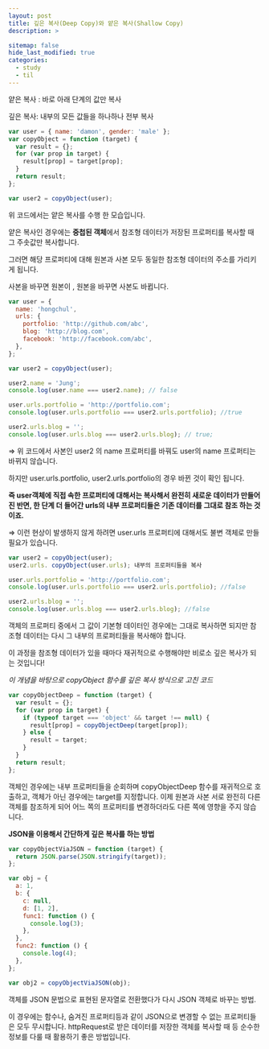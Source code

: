 ```yaml
---
layout: post
title: 깊은 복사(Deep Copy)와 얕은 복사(Shallow Copy)
description: >

sitemap: false
hide_last_modified: true
categories:
  - study
  - til
---
```


얕은 복사 : 바로 아래 단계의 값만 복사

깊은 복사: 내부의 모든 값들을 하나하나 전부 복사

```jsx
var user = { name: 'damon', gender: 'male' };
var copyObject = function (target) {
  var result = {};
  for (var prop in target) {
    result[prop] = target[prop];
  }
  return result;
};

var user2 = copyObject(user);
```

위 코드에서는 얕은 복사를 수행 한 모습입니다.

얕은 복사인 경우에는 **중첩된 객체**에서 참조형 데이터가 저장된 프로퍼티를 복사할 때 그 주솟값만 복사합니다.

그러면 해당 프로퍼티에 대해 원본과 사본 모두 동일한 참조형 데이터의 주소를 가리키게 됩니다.

사본을 바꾸면 원본이 , 원본을 바꾸면 사본도 바뀝니다.

```jsx
var user = {
  name: 'hongchul',
  urls: {
    portfolio: 'http://github.com/abc',
    blog: 'http://blog.com',
    facebook: 'http://facebook.com/abc',
  },
};

var user2 = copyObject(user);

user2.name = 'Jung';
console.log(user.name === user2.name); // false

user.urls.portfolio = 'http://portfolio.com';
console.log(user.urls.portfolio === user2.urls.portfolio); //true

user2.urls.blog = '';
console.log(user.urls.blog === user2.urls.blog); // true;
```

⇒ 위 코드에서 사본인 user2 의 name 프로퍼티를 바꿔도 user의 name 프로퍼티는 바뀌지 않습니다.

하지만 user.urls.portfolio, user2.urls.portfolio의 경우 바뀐 것이 확인 됩니다.

**즉 user객체에 직접 속한 프로퍼티에 대해서는 복사해서 완전히 새로운 데이터가 만들어진 반면, 한 단계 더 들어간 urls의 내부 프로퍼티들은 기존 데이터를 그대로 참조 하는 것이죠.**

⇒ 이런 현상이 발생하지 않게 하려면 user.urls 프로퍼티에 대해서도 불변 객체로 만들 필요가 있습니다.

```jsx
var user2 = copyObject(user);
user2.urls. copyObject(user.urls); 내부의 프로퍼티들을 복사

user.urls.portfolio = 'http://portfolio.com';
console.log(user.urls.portfolio === user2.urls.portfolio); //false

user2.urls.blog = '';
console.log(user.urls.blog === user2.urls.blog); //false

```

객체의 프로퍼티 중에서 그 값이 기본형 데이터인 경우에는 그대로 복사하면 되지만 참조형 데이터는 다시 그 내부의 프로퍼티들을 복사해야 합니다.

이 과정을 참조형 데이터가 있을 때마다 재귀적으로 수행해야만 비로소 깊은 복사가 되는 것입니다!

_이 개념을 바탕으로 copyObject 함수를 깊은 복사 방식으로 고친 코드_

```jsx
var copyObjectDeep = function (target) {
  var result = {};
  for (var prop in target) {
    if (typeof target === 'object' && target !== null) {
      result[prop] = copyObjectDeep(target[prop]);
    } else {
      result = target;
    }
  }
  return result;
};
```

객체인 경우에는 내부 프로퍼티들을 순회하며 copyObjectDeep 함수를 재귀적으로 호출하고, 객체가 아닌 경우에는 target를 지정합니다. 이제 원본과 사본 서로 완전히 다른 객체를 참조하게 되어 어느 쪽의 프로퍼티를 변경하더라도 다른 쪽에 영향을 주지 않습니다.

**JSON을 이용해서 간단하게 깊은 복사를 하는 방법**

```jsx
var copyObjectViaJSON = function (target) {
  return JSON.parse(JSON.stringify(target));
};

var obj = {
  a: 1,
  b: {
    c: null,
    d: [1, 2],
    func1: function () {
      console.log(3);
    },
  },
  func2: function () {
    console.log(4);
  },
};

var obj2 = copyObjectViaJSON(obj);
```

객체를 JSON 문법으로 표현된 문자열로 전환했다가 다시 JSON 객체로 바꾸는 방법.

이 경우에는 함수나, 숨겨진 프로퍼티등과 같이 JSON으로 변경할 수 없는 프로퍼티들은 모두 무시합니다. httpRequest로 받은 데이터를 저장한 객체를 복사할 때 등 순수한 정보를 다룰 때 활용하기 좋은 방법입니다.
